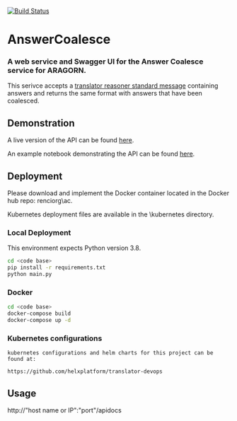 [![Build Status](https://travis-ci.com/TranslatorIIPrototypes/AnswerCoalesce.svg?branch=master)](https://travis-ci.com/TranslatorIIPrototypes/AnswerCoalesce)

# AnswerCoalesce
### A web service and Swagger UI for the Answer Coalesce service for ARAGORN.

This serivce accepts a [translator reasoner standard message](https://github.com/NCATS-Tangerine/NCATS-ReasonerStdAPI) containing answers and returns the same format with answers that have been coalesced.

## Demonstration

A live version of the API can be found [here](https://answercoalesce.renci.org/apidocs/).

An example notebook demonstrating the API can be found [here](https://github.com/TranslatorIIPrototypes/AnswerCoalesce/blob/master/documentation/AnswerCoalescence.ipynb).

## Deployment

Please download and implement the Docker container located in the Docker hub repo: renciorg\ac.

Kubernetes deployment files are available in the \kubernetes directory.

### Local Deployment

This environment expects Python version 3.8.

```bash
cd <code base>
pip install -r requirements.txt
python main.py
```

### Docker

```bash
cd <code base>
docker-compose build
docker-compose up -d
```

### Kubernetes configurations
    kubernetes configurations and helm charts for this project can be found at: 
    
    https://github.com/helxplatform/translator-devops
    
## Usage

http://"host name or IP":"port"/apidocs
